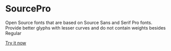 # SourcePro
Open Source fonts that are based on Source Sans and Serif Pro fonts. Provide better glyphs with lesser curves and do not contain weights besides Regular

[Try it now](https://awikia.github.io/SourcePro/Source_Pro.html)
